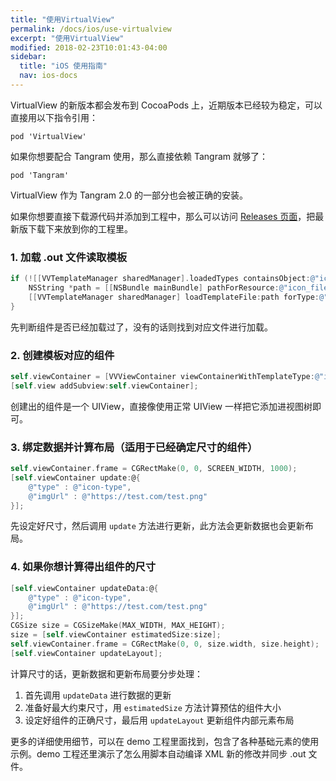 ```yaml
---
title: "使用VirtualView"
permalink: /docs/ios/use-virtualview
excerpt: "使用VirtualView"
modified: 2018-02-23T10:01:43-04:00
sidebar:
  title: "iOS 使用指南"
  nav: ios-docs
---
```


VirtualView 的新版本都会发布到 CocoaPods 上，近期版本已经较为稳定，可以直接用以下指令引用：

```
pod 'VirtualView'
```

如果你想要配合 Tangram 使用，那么直接依赖 Tangram 就够了：

```
pod 'Tangram'
```

VirtualView 作为 Tangram 2.0 的一部分也会被正确的安装。

如果你想要直接下载源代码并添加到工程中，那么可以访问 [Releases 页面](https://github.com/alibaba/VirtualView-iOS/releases)，把最新版下载下来放到你的工程里。

### 1. 加载 .out 文件读取模板

```objective-c
if (![[VVTemplateManager sharedManager].loadedTypes containsObject:@"icon_type"]) {
    NSString *path = [[NSBundle mainBundle] pathForResource:@"icon_file" ofType:@"out"];
    [[VVTemplateManager sharedManager] loadTemplateFile:path forType:@"type_alias"];
}
```

先判断组件是否已经加载过了，没有的话则找到对应文件进行加载。

### 2. 创建模板对应的组件

```objective-c
self.viewContainer = [VVViewContainer viewContainerWithTemplateType:@"icon_type"];
[self.view addSubview:self.viewContainer];
```

创建出的组件是一个 UIView，直接像使用正常 UIView 一样把它添加进视图树即可。

### 3. 绑定数据并计算布局（适用于已经确定尺寸的组件）

```objective-c
self.viewContainer.frame = CGRectMake(0, 0, SCREEN_WIDTH, 1000);
[self.viewContainer update:@{
    @"type" : @"icon-type",
    @"imgUrl" : @"https://test.com/test.png"
}];
```

先设定好尺寸，然后调用 `update` 方法进行更新，此方法会更新数据也会更新布局。

### 4. 如果你想计算得出组件的尺寸

```objective-c
[self.viewContainer updateData:@{
    @"type" : @"icon-type",
    @"imgUrl" : @"https://test.com/test.png"
}];
CGSize size = CGSizeMake(MAX_WIDTH, MAX_HEIGHT);
size = [self.viewContainer estimatedSize:size];
self.viewContainer.frame = CGRectMake(0, 0, size.width, size.height);
[self.viewContainer updateLayout];
```

计算尺寸的话，更新数据和更新布局要分步处理：

1. 首先调用 `updateData` 进行数据的更新
2. 准备好最大约束尺寸，用 `estimatedSize` 方法计算预估的组件大小
3. 设定好组件的正确尺寸，最后用 `updateLayout` 更新组件内部元素布局

更多的详细使用细节，可以在 demo 工程里面找到，包含了各种基础元素的使用示例。demo 工程还里演示了怎么用脚本自动编译 XML 新的修改并同步 .out 文件。